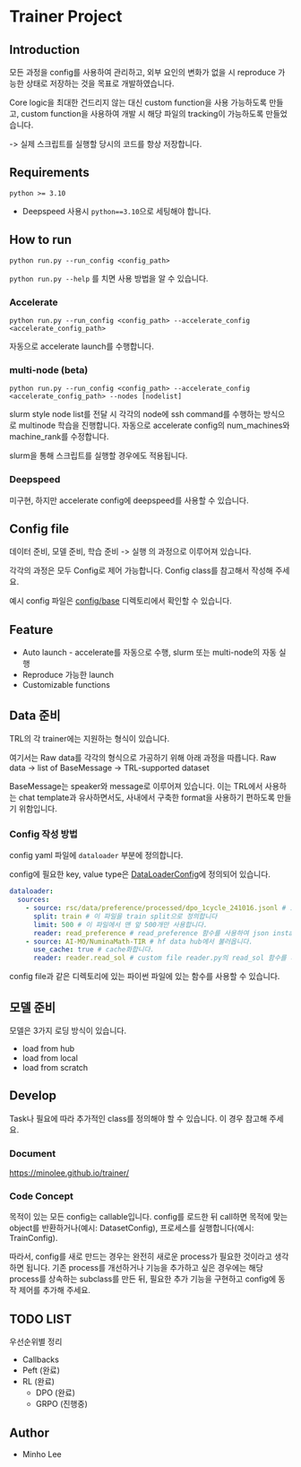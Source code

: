 # Trainer Project

## Introduction
모든 과정을 config를 사용하여 관리하고, 외부 요인의 변화가 없을 시 reproduce 가능한 상태로 저장하는 것을 목표로 개발하였습니다.

Core logic을 최대한 건드리지 않는 대신 custom function을 사용 가능하도록 만들고,
custom function을 사용하여 개발 시 해당 파일의 tracking이 가능하도록 만들었습니다.

-> 실제 스크립트를 실행할 당시의 코드를 항상 저장합니다.

## Requirements
`python >= 3.10`

* Deepspeed 사용시 `python==3.10`으로 세팅해야 합니다.

## How to run
`python run.py --run_config <config_path>`

`python run.py --help` 를 치면 사용 방법을 알 수 있습니다.

### Accelerate
`python run.py --run_config <config_path> --accelerate_config <accelerate_config_path>`

자동으로 accelerate launch를 수행합니다.

### multi-node (beta)
`python run.py --run_config <config_path> --accelerate_config <accelerate_config_path> --nodes [nodelist]`

slurm style node list를 전달 시 각각의 node에 ssh command를 수행하는 방식으로 multinode 학습을 진행합니다. 자동으로 accelerate config의 num_machines와 machine_rank를 수정합니다.

slurm을 통해 스크립트를 실행할 경우에도 적용됩니다.


### Deepspeed
미구현, 하지만 accelerate config에 deepspeed를 사용할 수 있습니다.

## Config file

데이터 준비, 모델 준비, 학습 준비 -> 실행 의 과정으로 이루어져 있습니다.

각각의 과정은 모두 Config로 제어 가능합니다. Config class를 참고해서 작성해 주세요.

예시 config 파일은 [config/base](https://github.com/minolee/trainer/tree/main/config/base) 디렉토리에서 확인할 수 있습니다.

## Feature
* Auto launch - accelerate를 자동으로 수행, slurm 또는 multi-node의 자동 실행
* Reproduce 가능한 launch
* Customizable functions

## Data 준비

TRL의 각 trainer에는 지원하는 형식이 있습니다.

여기서는 Raw data를 각각의 형식으로 가공하기 위해 아래 과정을 따릅니다.
Raw data -> list of BaseMessage -> TRL-supported dataset

BaseMessage는 speaker와 message로 이루어져 있습니다. 이는 TRL에서 사용하는 chat template과 유사하면서도, 사내에서 구축한 format을 사용하기 편하도록 만들기 위함입니다.

### Config 작성 방법
config yaml 파일에 `dataloader` 부분에 정의합니다.

config에 필요한 key, value type은 [DataLoaderConfig](https://github.com/minolee/trainer/tree/main/data/config.py)에 정의되어 있습니다.

```yaml
dataloader:
  sources:
    - source: rsc/data/preference/processed/dpo_1cycle_241016.jsonl # 로컬 파일에서 읽어옵니다
      split: train # 이 파일을 train split으로 정의합니다
      limit: 500 # 이 파일에서 맨 앞 500개만 사용합니다.
      reader: read_preference # read_preference 함수를 사용하여 json instance를 BaseMessage 형태로 가공합니다.
    - source: AI-MO/NuminaMath-TIR # hf data hub에서 불러옵니다.
      use_cache: true # cache화합니다.
      reader: reader.read_sol # custom file reader.py의 read_sol 함수를 사용하여 data instance를 BaseMessage 형태로 가공합니다.
```

config file과 같은 디렉토리에 있는 파이썬 파일에 있는 함수를 사용할 수 있습니다.

## 모델 준비
모델은 3가지 로딩 방식이 있습니다.

* load from hub
* load from local
* load from scratch

## Develop

Task나 필요에 따라 추가적인 class를 정의해야 할 수 있습니다. 이 경우 참고해 주세요.

### Document
https://minolee.github.io/trainer/

### Code Concept
목적이 있는 모든 config는 callable입니다. config를 로드한 뒤 call하면 목적에 맞는 object를 반환하거나(예시: DatasetConfig), 프로세스를 실행합니다(예시: TrainConfig).

따라서, config를 새로 만드는 경우는 완전히 새로운 process가 필요한 것이라고 생각하면 됩니다. 기존 process를 개선하거나 기능을 추가하고 싶은 경우에는 해당 process를 상속하는 subclass를 만든 뒤, 필요한 추가 기능을 구현하고 config에 동작 제어를 추가해 주세요.


## TODO LIST
우선순위별 정리

* Callbacks
* Peft (완료)
* RL (완료)
  * DPO (완료)
  * GRPO (진행중)

## Author
- Minho Lee